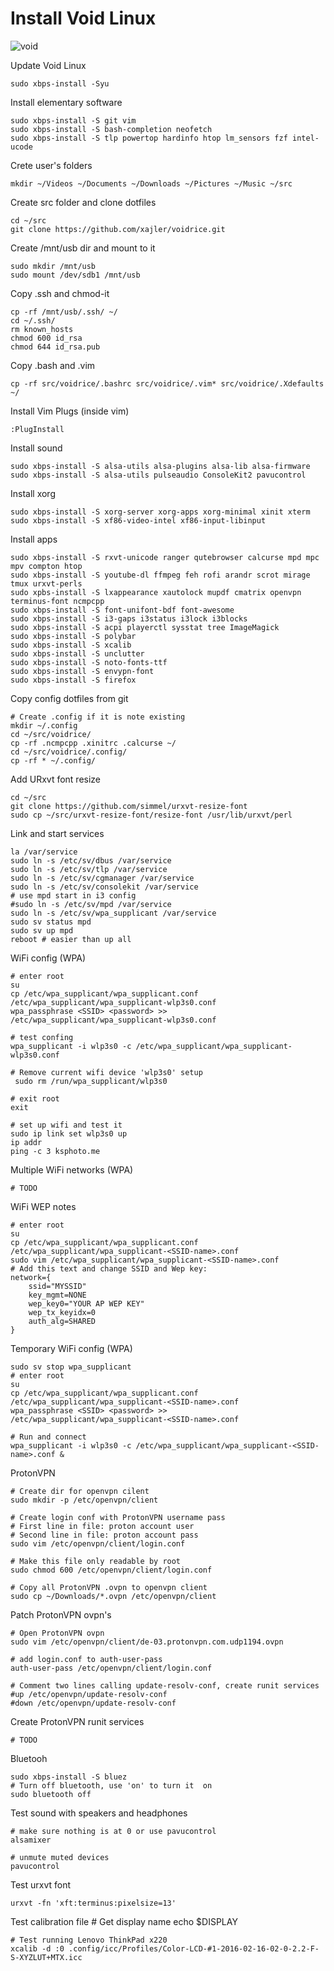 # Install Void Linux


![void](void.jpg)

Update Void Linux

    sudo xbps-install -Syu

Install elementary software

    sudo xbps-install -S git vim
    sudo xbps-install -S bash-completion neofetch
    sudo xbps-install -S tlp powertop hardinfo htop lm_sensors fzf intel-ucode


Crete user's folders

    mkdir ~/Videos ~/Documents ~/Downloads ~/Pictures ~/Music ~/src

Create src folder and clone dotfiles

    cd ~/src
    git clone https://github.com/xajler/voidrice.git


Create /mnt/usb dir and mount to it

    sudo mkdir /mnt/usb
    sudo mount /dev/sdb1 /mnt/usb

Copy .ssh and chmod-it

    cp -rf /mnt/usb/.ssh/ ~/
    cd ~/.ssh/
    rm known_hosts 
    chmod 600 id_rsa
    chmod 644 id_rsa.pub

Copy .bash and .vim

    cp -rf src/voidrice/.bashrc src/voidrice/.vim* src/voidrice/.Xdefaults ~/

Install Vim Plugs (inside vim)

    :PlugInstall

Install sound

    sudo xbps-install -S alsa-utils alsa-plugins alsa-lib alsa-firmware 
    sudo xbps-install -S alsa-utils pulseaudio ConsoleKit2 pavucontrol
 
Install xorg 

    sudo xbps-install -S xorg-server xorg-apps xorg-minimal xinit xterm
    sudo xbps-install -S xf86-video-intel xf86-input-libinput

Install apps
 
    sudo xbps-install -S rxvt-unicode ranger qutebrowser calcurse mpd mpc mpv compton htop
    sudo xbps-install -S youtube-dl ffmpeg feh rofi arandr scrot mirage tmux urxvt-perls  
    sudo xpbs-install -S lxappearance xautolock mupdf cmatrix openvpn terminus-font ncmpcpp
    sudo xbps-install -S font-unifont-bdf font-awesome
    sudo xbps-install -S i3-gaps i3status i3lock i3blocks 
    sudo xbps-install -S acpi playerctl sysstat tree ImageMagick
    sudo xbps-install -S polybar
    sudo xbps-install -S xcalib
    sudo xbps-install -S unclutter
    sudo xbps-install -S noto-fonts-ttf 
    sudo xbps-install -S envypn-font 
    sudo xbps-install -S firefox

Copy config dotfiles from git

    # Create .config if it is note existing
    mkdir ~/.config
    cd ~/src/voidrice/
    cp -rf .ncmpcpp .xinitrc .calcurse ~/
    cd ~/src/voidrice/.config/
    cp -rf * ~/.config/

Add URxvt font resize

    cd ~/src
    git clone https://github.com/simmel/urxvt-resize-font
    sudo cp ~/src/urxvt-resize-font/resize-font /usr/lib/urxvt/perl
    
Link and start services

    la /var/service
    sudo ln -s /etc/sv/dbus /var/service
    sudo ln -s /etc/sv/tlp /var/service
    sudo ln -s /etc/sv/cgmanager /var/service
    sudo ln -s /etc/sv/consolekit /var/service
    # use mpd start in i3 config
    #sudo ln -s /etc/sv/mpd /var/service
    sudo ln -s /etc/sv/wpa_supplicant /var/service
    sudo sv status mpd
    sudo sv up mpd
    reboot # easier than up all

WiFi config (WPA)

    # enter root
    su 
    cp /etc/wpa_supplicant/wpa_supplicant.conf /etc/wpa_supplicant/wpa_supplicant-wlp3s0.conf 
    wpa_passphrase <SSID> <password> >> /etc/wpa_supplicant/wpa_supplicant-wlp3s0.conf 

    # test confing
    wpa_supplicant -i wlp3s0 -c /etc/wpa_supplicant/wpa_supplicant-wlp3s0.conf

    # Remove current wifi device 'wlp3s0' setup
     sudo rm /run/wpa_supplicant/wlp3s0

    # exit root
    exit

    # set up wifi and test it
    sudo ip link set wlp3s0 up
    ip addr
    ping -c 3 ksphoto.me

Multiple WiFi networks (WPA)

    # TODO

WiFi WEP notes

    # enter root
    su 
    cp /etc/wpa_supplicant/wpa_supplicant.conf /etc/wpa_supplicant/wpa_supplicant-<SSID-name>.conf 
    sudo vim /etc/wpa_supplicant/wpa_supplicant-<SSID-name>.conf
    # Add this text and change SSID and Wep key:
    network={
        ssid="MYSSID"
        key_mgmt=NONE
        wep_key0="YOUR AP WEP KEY"
        wep_tx_keyidx=0
        auth_alg=SHARED
    }

Temporary WiFi config (WPA)

    sudo sv stop wpa_supplicant
    # enter root
    su 
    cp /etc/wpa_supplicant/wpa_supplicant.conf /etc/wpa_supplicant/wpa_supplicant-<SSID-name>.conf 
    wpa_passphrase <SSID> <password> >> /etc/wpa_supplicant/wpa_supplicant-<SSID-name>.conf 

    # Run and connect
    wpa_supplicant -i wlp3s0 -c /etc/wpa_supplicant/wpa_supplicant-<SSID-name>.conf &
    

ProtonVPN 

    # Create dir for openvpn cilent
    sudo mkdir -p /etc/openvpn/client

    # Create login conf with ProtonVPN username pass
    # First line in file: proton account user
    # Second line in file: proton account pass
    sudo vim /etc/openvpn/client/login.conf

    # Make this file only readable by root
    sudo chmod 600 /etc/openvpn/client/login.conf

    # Copy all ProtonVPN .ovpn to openvpn client    
    sudo cp ~/Downloads/*.ovpn /etc/openvpn/client

Patch ProtonVPN ovpn's

    # Open ProtonVPN ovpn
    sudo vim /etc/openvpn/client/de-03.protonvpn.com.udp1194.ovpn

    # add login.conf to auth-user-pass
    auth-user-pass /etc/openvpn/client/login.conf

    # Comment two lines calling update-resolv-conf, create runit services
    #up /etc/openvpn/update-resolv-conf
    #down /etc/openvpn/update-resolv-conf

Create ProtonVPN runit services

    # TODO

Bluetooh
    
    sudo xbps-install -S bluez
    # Turn off bluetooth, use 'on' to turn it  on
    sudo bluetooth off 

Test sound with speakers and headphones

    # make sure nothing is at 0 or use pavucontrol
    alsamixer 

    # unmute muted devices
    pavucontrol 

Test urxvt font

    urxvt -fn 'xft:terminus:pixelsize=13'

Test calibration file
    # Get display name
    echo $DISPLAY

    # Test running Lenovo ThinkPad x220 
    xcalib -d :0 .config/icc/Profiles/Color-LCD-#1-2016-02-16-02-0-2.2-F-S-XYZLUT+MTX.icc

